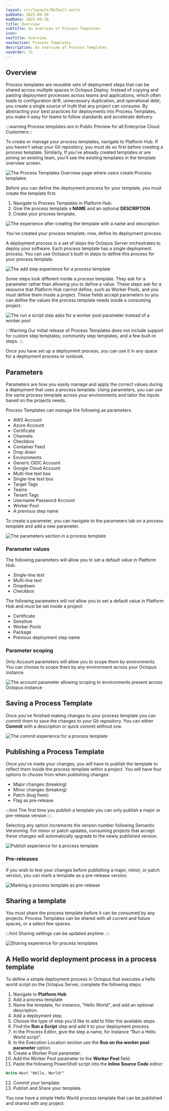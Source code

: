 ```yaml
---
layout: src/layouts/Default.astro
pubDate: 2025-09-30
modDate: 2025-09-30
title: Overview
subtitle: An overview of Process Templates
icon:
navTitle: Overview
navSection: Process Templates
description: An overview of Process Templates
navOrder: 71
---
```

## Overview

Process templates are reusable sets of deployment steps that can be shared across multiple spaces in Octopus Deploy. Instead of copying and pasting deployment processes across teams and applications, which often leads to configuration drift, unnecessary duplication, and operational debt, you create a single source of truth that any project can consume. By abstracting your best practices for deployments into Process Templates, you make it easy for teams to follow standards and accelerate delivery.

:::warning Process templates are in Public Preview for all Enterprise Cloud Customers:::

To create or manage your process templates, navigate to Platform Hub. If you haven't setup your Git repository, you must do so first before creating a process template. Similarly, If you've already created templates or are joining an existing team, you'll see the existing templates in the template overview screen.

![The Process Templates Overview page where users create Process templates](/public/docs/platform-hub/process-template-overview.png)

Before you can define the deployment process for your template, you must create the template first.

1. Navigate to Process Templates in Platform Hub.
2. Give the process template a **NAME** and an optional **DESCRIPTION**
3. Create your process template.

![The experience after creating the template with a name and description](/public/docs/platform-hub/process-template-first-creation.png)

You've created your process template; now, define its deployment process.

A deployment process is a set of steps the Octopus Server orchestrates to deploy your software. Each process template has a single deployment process. You can use Octopus's built-in steps to define this process for your process template.

![The add step experience for a process template](/public/docs/platform-hub/process-template-add-step.png)

Some steps look different inside a process template. They ask for a parameter rather than allowing you to define a value. These steps ask for a resource that Platform Hub cannot define, such as Worker Pools, and you must define them inside a project. These fields accept parameters so you can define the values the process template needs inside a consuming project.

![The run a script step asks for a worker pool parameter instead of a worker pool](/public/docs/platform-hub/process-template-step-example.png)

:::Warning
Our initial release of Process Templates does not include support for custom step templates, community step templates, and a few built-in steps.
:::

Once you have set up a deployment process, you can use it in any space for a deployment process or runbook.

## Parameters

Parameters are how you easily manage and apply the correct values during a deployment that uses a process template. Using parameters, you can use the same process template across your environments and tailor the inputs based on the projects needs.

Process Templates can manage the following as parameters.

- AWS Account
- Azure Account
- Certificate
- Channels
- Checkbox
- Container Feed
- Drop down
- Environments
- Generic OIDC Account
- Google Cloud Account
- Multi-line text box
- Single-line text box
- Target Tags
- Teams
- Tenant Tags
- Username Password Account
- Worker Pool
- A previous step name

To create a parameter, you can navigate to the parameters tab on a process template and add a new parameter.

![The parameters section in a process template](/public/docs/platform-hub/process-template-parameters.png)

### Parameter values

The following parameters will allow you to set a default value in Platform Hub:

- Single-line text
- Multi-line text
- Dropdown
- Checkbox

The following parameters will not allow you to set a default value in Platform Hub and must be set inside a project:

- Certificate
- Sensitive
- Worker Pools
- Package
- Previous deployment step name

### Parameter scoping

Only Account parameters will allow you to scope them by environments. You can choose to scope them by any environment across your Octopus instance.

![The account parameter allowing scoping to environments present across Octopus instance](/public/docs/platform-hub/process-templates-account-scoping.png)

## Saving a Process Template

Once you've finished making changes to your process template you can commit them to save the changes to your Git repository. You can either **Commit** with a description or quick commit without one.

![The commit experience for a process template](/public/docs/platform-hub/process-templates-commit-experience.png)

## Publishing a Process Template

Once you've made your changes, you will have to publish the template to reflect them inside the process template within a project. You will have four options to choose from when publishing changes:

- Major changes (breaking)
- Minor changes (breaking)
- Patch (bug fixes)
- Flag as pre-release

:::hint
The first time you publish a template you can only publish a major or pre-release version
:::

Selecting any option increments the version number following Semantic Versioning. For minor or patch updates, consuming projects that accept these changes will automatically upgrade to the newly published version.

![Publish experience for a process template](/public/docs/platform-hub/process-templates-publishing.png)

### Pre-releases

If you wish to test your changes before publishing a major, minor, or patch version, you can mark a template as a pre-release version.

![Marking a process template as pre-release](/public/docs/platform-hub/process-template-prerelease.png)

## Sharing a template

You must share the process template before it can be consumed by any projects. Process Templates can be shared with all current and future spaces, or a select few spaces.

:::hint
Sharing settings can be updated anytime.
:::

![Sharing experience for process templates](/public/docs/platform-hub/process-template-sharing.png)

## A Hello world deployment process in a process template

To define a simple deployment process in Octopus that executes a hello world script on the Octopus Server, complete the following steps:

1. Navigate to **Platform Hub**
2. Add a process template
3. Name the template, for instance, "Hello World", and add an optional description.
4. Add a deployment step.
5. Choose the type of step you'd like to add to filter the available steps.
6. Find the **Run a Script** step and add it to your deployment process.
7. In the Process Editor, give the step a name, for instance "Run a Hello World script".
8. In the Execution Location section use the **Run on the worker pool parameter** option.
9. Create a Worker Pool parameter.
10. Add the Worker Pool parameter to the **Worker Pool** field.
11. Paste the following PowerShell script into the **Inline Source Code** editor:

```ps
Write-Host "Hello, World!" 
```

12. Commit your template.
13. Publish and Share your template.

You now have a simple Hello World process template that can be published and shared with any project.
